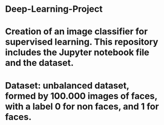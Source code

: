 # Deep-Learning-Project

# Creation of an image classifier for supervised learning. This repository includes the Jupyter notebook file and the dataset.

# Dataset: unbalanced dataset, formed by 100.000 images of faces, with a label 0 for non faces, and 1 for faces.
